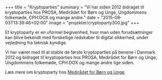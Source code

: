 +++
title = "Kryptoparties"
summary = "Vi har siden 2012 bidraget til kryptoparties hos PROSA, Medirådet for Børn og Unge, Ungdommens folkemøde, CPH:DOX og mange andre."
date = "2015-08-03T13:39:46+02:00"
image = "projekter/cryptoparty300.jpg"
+++

Et kryptoparty er en uformel begivenhed, hvor man uden forudsætninger kan blive bekendt med forskellige redskaber til digital sikkerhed, under vejledning fra teknisk kyndige.

Vi har været med til at stable de første kryptoparties på benene i Danmark 2012 og bidraget til kryptoparties hos PROSA, Medirådet for Børn og Unge, Ungdommens folkemøde, CPH:DOX og mange andre lige siden.

Læs mere om kryptoparty hos [Medirådet for Børn og Unge](https://www.medieraadet.dk/medieradet/crypto-parties-digitalt-selvforsvar-til-folket).
